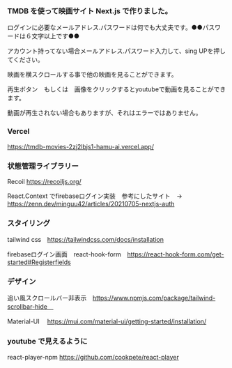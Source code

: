 ### TMDB を使って映画サイト Next.js で作りました。

ログインに必要なメールアドレス.パスワードは何でも大丈夫です。●●パスワードは６文字以上です●●

アカウント持ってない場合メールアドレス.パスワード入力して、sing UPを押してください。

映画を横スクロールする事で他の映画を見ることができます。

再生ボタン　もしくは　画像をクリックするとyoutubeで動画を見ることができます。

動画が再生されない場合もありますが、それはエラーではありません。

### Vercel

https://tmdb-movies-2zj2lbjs1-hamu-ai.vercel.app/

### 状態管理ライブラリー

Recoil  https://recoiljs.org/

React.Context でfirebaseログイン実装　参考にしたサイト　→　https://zenn.dev/minguu42/articles/20210705-nextjs-auth


### スタイリング

tailwind css　https://tailwindcss.com/docs/installation

firebaseログイン画面　react-hook-form　https://react-hook-form.com/get-started#Registerfields

### デザイン

追い風スクロールバー非表示　https://www.npmjs.com/package/tailwind-scrollbar-hide　

Material-UI 　https://mui.com/material-ui/getting-started/installation/

### youtube で見えるように

react-player-npm https://github.com/cookpete/react-player

